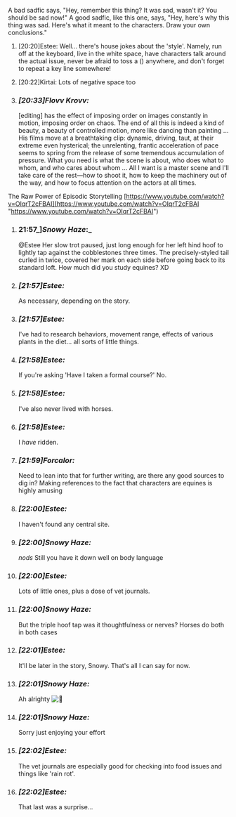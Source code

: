 A bad sadfic says, "Hey, remember this thing? It was sad, wasn't it? You should be sad now!" A good sadfic, like this one, says, "Hey, here's why this thing was sad. Here's what it meant to the characters. Draw your own conclusions."

1. [20:20]Estee: Well... there's house jokes about the 'style'. Namely, run off at the keyboard, live in the white space, have characters talk around the actual issue, never be afraid to toss a () anywhere, and don't forget to repeat a key line somewhere!
2. 
    [20:22]Kirtai: Lots of negative space too
    
3. ### _[_20:33_]_Flovv Krovv_:_ 
    
    [editing] has the effect of imposing order on images constantly in motion, imposing order on chaos. The end of all this is indeed a kind of beauty, a beauty of controlled motion, more like dancing than painting ... His films move at a breathtaking clip: dynamic, driving, taut, at their extreme even hysterical; the unrelenting, frantic acceleration of pace seems to spring from the release of some tremendous accumulation of pressure. What you need is what the scene is about, who does what to whom, and who cares about whom ... All I want is a master scene and I'll take care of the rest—how to shoot it, how to keep the machinery out of the way, and how to focus attention on the actors at all times.

The Raw Power of Episodic Storytelling
[https://www.youtube.com/watch?v=OIqrT2cFBAI](https://www.youtube.com/watch?v=OIqrT2cFBAI "https://www.youtube.com/watch?v=OIqrT2cFBAI")


1. ### 21:57_]_Snowy Haze_:_ 
    
    @Estee Her slow trot paused, just long enough for her left hind hoof to lightly tap against the cobblestones three times. The precisely-styled tail curled in twice, covered her mark on each side before going back to its standard loft. How much did you study equines? XD
    
2. ### _[_21:57_]_Estee_:_ 
    
    As necessary, depending on the story.
    
3. ### _[_21:57_]_Estee_:_ 
    
    I've had to research behaviors, movement range, effects of various plants in the diet... all sorts of little things.
    
4. ### _[_21:58_]_Estee_:_ 
    
    If you're asking 'Have I taken a formal course?' No.
    
5. ### _[_21:58_]_Estee_:_ 
    
    I've also never lived with horses.
    
6. ### _[_21:58_]_Estee_:_ 
    
    I _have_ ridden.
    
7. ### _[_21:59_]_Forcalor_:_ 
    
    Need to lean into that for further writing, are there any good sources to dig in? Making references to the fact that characters are equines is highly amusing
    
8. ### _[_22:00_]_Estee_:_ 
    
    I haven't found any central site.
    
9. ### _[_22:00_]_Snowy Haze_:_ 
    
    _nods_ Still you have it down well on body language
    

11. ### _[_22:00_]_Estee_:_ 
    
    Lots of little ones, plus a dose of vet journals.
        
12. ### _[_22:00_]_Snowy Haze_:_ 
    
    But the triple hoof tap was it thoughtfulness or nerves? Horses do both in both cases
    
13. ### _[_22:01_]_Estee_:_ 
    
    It'll be later in the story, Snowy. That's all I can say for now.
    
14. ### _[_22:01_]_Snowy Haze_:_ 
    
    Ah alrighty ![🙂](https://discord.com/assets/da3651e59d6006dfa5fa07ec3102d1f3.svg)
    
15. ### _[_22:01_]_Snowy Haze_:_ 
    
    Sorry just enjoying your effort
    
16. ### _[_22:02_]_Estee_:_ 
    
    The vet journals are especially good for checking into food issues and things like 'rain rot'.
    
17. ### _[_22:02_]_Estee_:_ 
    
    That last was a surprise...
